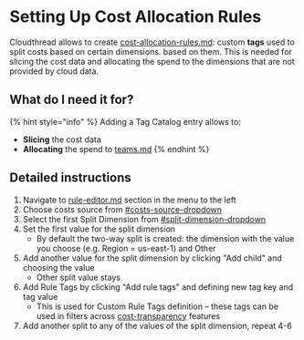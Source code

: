# Setting Up Cost Allocation Rules

Cloudthread allows to create [cost-allocation-rules.md](../../fundamentals/cost-transparency/key-concepts/cost-allocation-rules.md "mention"): custom **tags** used to split costs based on certain dimensions.  based on them. This is needed for slicing the cost data and allocating the spend to the dimensions that are not provided by cloud data.

## What do I need it for? <a href="#what-do-i-need-it-for" id="what-do-i-need-it-for"></a>

{% hint style="info" %}
Adding a Tag Catalog entry allows to:

* **Slicing** the cost data
* **Allocating** the spend to [teams.md](../../fundamentals/settings/teams.md "mention")
{% endhint %}

## Detailed instructions

1. Navigate to [rule-editor.md](../../fundamentals/cost-transparency/rule-editor.md "mention") section in the menu to the left
2. Choose costs source from [#costs-source-dropdown](../../fundamentals/cost-transparency/rule-editor.md#costs-source-dropdown "mention")
3. Select the first Split Dimension from [#split-dimension-dropdown](../../fundamentals/cost-transparency/rule-editor.md#split-dimension-dropdown "mention")
4. Set the first value for the split dimension
   * By default the two-way split is created: the dimension with the value you choose (e.g. Region = us-east-1) and Other
5. Add another value for the split dimension by clicking "Add child" and choosing the value
   * Other split value stays
6. Add Rule Tags by clicking "Add rule tags" and defining new tag key and tag value
   * This is used for Custom Rule Tags definition – these tags can be used in filters across [cost-transparency](../../fundamentals/cost-transparency/ "mention") features
7. Add another split to any of the values of the split dimension, repeat 4-6
